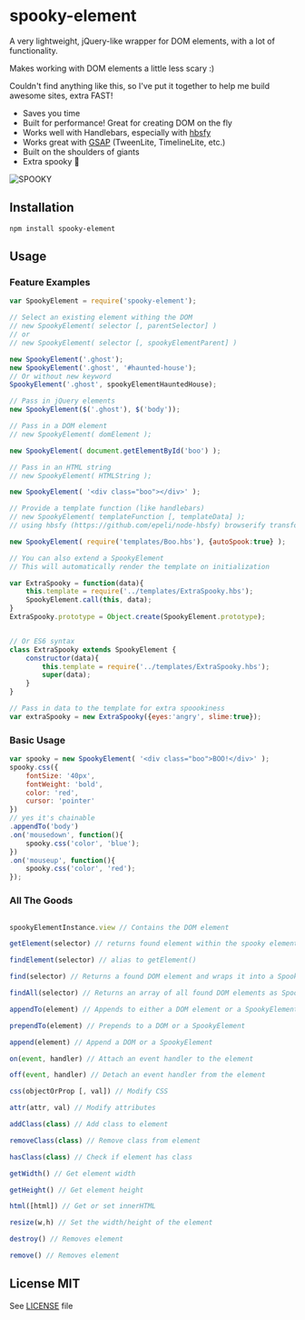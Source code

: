 # spooky-element

A very lightweight, jQuery-like wrapper for DOM elements, with a lot of functionality.

Makes working with DOM elements a little less scary :)

Couldn't find anything like this, so I've put it together to help me build awesome sites, extra FAST!

- Saves you time
- Built for performance! Great for creating DOM on the fly
- Works well with Handlebars, especially with [hbsfy](https://github.com/epeli/node-hbsfy)
- Works great with [GSAP](http://greensock.com/gsap) (TweenLite, TimelineLite, etc.)
- Built on the shoulders of giants
- Extra spooky :ghost:

![SPOOKY](http://i.imgur.com/Ut23RfP.png)

## Installation

`npm install spooky-element`

## Usage

### Feature Examples

```javascript
var SpookyElement = require('spooky-element');

// Select an existing element withing the DOM
// new SpookyElement( selector [, parentSelector] )
// or
// new SpookyElement( selector [, spookyElementParent] )

new SpookyElement('.ghost');
new SpookyElement('.ghost', '#haunted-house');
// Or without new keyword
SpookyElement('.ghost', spookyElementHauntedHouse);

// Pass in jQuery elements
new SpookyElement($('.ghost'), $('body'));

// Pass in a DOM element
// new SpookyElement( domElement );

new SpookyElement( document.getElementById('boo') );

// Pass in an HTML string
// new SpookyElement( HTMLString );

new SpookyElement( '<div class="boo"></div>' );

// Provide a template function (like handlebars)
// new SpookyElement( templateFunction [, templateData] );
// using hbsfy (https://github.com/epeli/node-hbsfy) browserify transform here, very handy!

new SpookyElement( require('templates/Boo.hbs'), {autoSpook:true} );

// You can also extend a SpookyElement
// This will automatically render the template on initialization

var ExtraSpooky = function(data){
    this.template = require('../templates/ExtraSpooky.hbs');
    SpookyElement.call(this, data);
}
ExtraSpooky.prototype = Object.create(SpookyElement.prototype);


// Or ES6 syntax
class ExtraSpooky extends SpookyElement {
    constructor(data){
        this.template = require('../templates/ExtraSpooky.hbs');
        super(data);
    }
}

// Pass in data to the template for extra spoookiness
var extraSpooky = new ExtraSpooky({eyes:'angry', slime:true});
```

### Basic Usage

```javascript
var spooky = new SpookyElement( '<div class="boo">BOO!</div>' );
spooky.css({
    fontSize: '40px',
    fontWeight: 'bold',
    color: 'red',
    cursor: 'pointer'
})
// yes it's chainable
.appendTo('body')
.on('mousedown', function(){
    spooky.css('color', 'blue');
})
.on('mouseup', function(){
    spooky.css('color', 'red');
});

```

### All The Goods

```javascript

spookyElementInstance.view // Contains the DOM element

getElement(selector) // returns found element within the spooky element

findElement(selector) // alias to getElement()

find(selector) // Returns a found DOM element and wraps it into a SpookyElement

findAll(selector) // Returns an array of all found DOM elements as SpookyElements

appendTo(element) // Appends to either a DOM element or a SpookyElement

prependTo(element) // Prepends to a DOM or a SpookyElement

append(element) // Append a DOM or a SpookyElement

on(event, handler) // Attach an event handler to the element

off(event, handler) // Detach an event handler from the element

css(objectOrProp [, val]) // Modify CSS

attr(attr, val) // Modify attributes

addClass(class) // Add class to element

removeClass(class) // Remove class from element

hasClass(class) // Check if element has class

getWidth() // Get element width

getHeight() // Get element height

html([html]) // Get or set innerHTML

resize(w,h) // Set the width/height of the element

destroy() // Removes element

remove() // Removes element

```


## License MIT

See [LICENSE](LICENSE) file